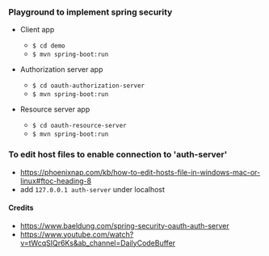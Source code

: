 ### Playground to implement spring security

- Client app

  - `$ cd demo`
  - `$ mvn spring-boot:run`

- Authorization server app

  - `$ cd oauth-authorization-server`
  - `$ mvn spring-boot:run`

- Resource server app

  - `$ cd oauth-resource-server`
  - `$ mvn spring-boot:run`

### To edit host files to enable connection to 'auth-server'

- https://phoenixnap.com/kb/how-to-edit-hosts-file-in-windows-mac-or-linux#ftoc-heading-8
- add `127.0.0.1 auth-server` under localhost


#### Credits
- https://www.baeldung.com/spring-security-oauth-auth-server
- https://www.youtube.com/watch?v=tWcqSIQr6Ks&ab_channel=DailyCodeBuffer
